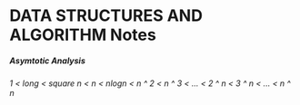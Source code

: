 # DATA STRUCTURES AND ALGORITHM Notes

##### Asymtotic Analysis

###### 1 < long < square n < n < nlogn < n ^ 2 < n ^ 3 < ... < 2 ^ n < 3 ^ n < ... < n ^ n

